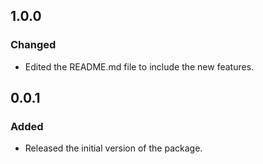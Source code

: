 ## 1.0.0

### Changed

- Edited the README.md file to include the new features.

## 0.0.1

### Added

- Released the initial version of the package.
